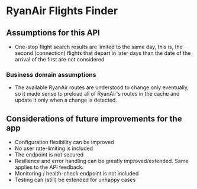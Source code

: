 # RyanAir Flights Finder 

## Assumptions for this API
* One-stop flight search results are limited to the same day, this is, the second (connection) flights that depart in later days than the date of the arrival of the first are not considered
### Business domain assumptions
* The available RyanAir routes are understood to change only eventually, so it made sense to preload all of RyanAir's routes in the cache and update it only when a change is detected. 

## Considerations of future improvements for the app
* Configuration flexibility can be improved
* No user rate-limiting is included
* The endpoint is not secured 
* Resilience and error handling can be greatly improved/extended. Same applies to the API feedback.
* Monitoring / health-check endpoint is not included
* Testing can (still) be extended for unhappy cases
